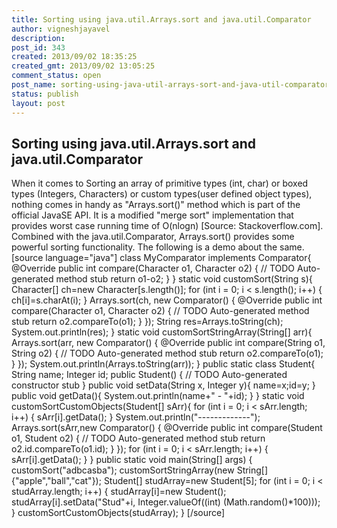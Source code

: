 ```yaml
---
title: Sorting using java.util.Arrays.sort and java.util.Comparator
author: vigneshjayavel
description: 
post_id: 343
created: 2013/09/02 18:35:25
created_gmt: 2013/09/02 13:05:25
comment_status: open
post_name: sorting-using-java-util-arrays-sort-and-java-util-comparator
status: publish
layout: post
---
```


## Sorting using java.util.Arrays.sort and java.util.Comparator

When it comes to Sorting an array of primitive types (int, char) or boxed types (Integers, Characters) or custom types(user defined object types), nothing comes in handy as "Arrays.sort()" method which is part of the official JavaSE API. It is a modified "merge sort" implementation that provides worst case running time of O(nlogn) [Source: Stackoverflow.com]. Combined with the java.util.Comparator, Arrays.sort() provides some powerful sorting functionality. The following is a demo about the same. [source language="java"] class MyComparator implements Comparator<Character>{ @Override public int compare(Character o1, Character o2) { // TODO Auto-generated method stub return o1-o2; } } static void customSort(String s){ Character[] ch=new Character[s.length()]; for (int i = 0; i < s.length(); i++) { ch[i]=s.charAt(i); } Arrays.sort(ch, new Comparator<Character>() { @Override public int compare(Character o1, Character o2) { // TODO Auto-generated method stub return o2.compareTo(o1); } }); String res=Arrays.toString(ch); System.out.println(res); } static void customSortStringArray(String[] arr){ Arrays.sort(arr, new Comparator<String>() { @Override public int compare(String o1, String o2) { // TODO Auto-generated method stub return o2.compareTo(o1); } }); System.out.println(Arrays.toString(arr)); } public static class Student{ String name; Integer id; public Student() { // TODO Auto-generated constructor stub } public void setData(String x, Integer y){ name=x;id=y; } public void getData(){ System.out.println(name+" \- "+id); } } static void customSortCustomObjects(Student[] sArr){ for (int i = 0; i < sArr.length; i++) { sArr[i].getData(); } System.out.println("\-------------"); Arrays.sort(sArr,new Comparator<Student>() { @Override public int compare(Student o1, Student o2) { // TODO Auto-generated method stub return o2.id.compareTo(o1.id); } }); for (int i = 0; i < sArr.length; i++) { sArr[i].getData(); } } public static void main(String[] args) { customSort("adbcasba"); customSortStringArray(new String[]{"apple","ball","cat"}); Student[] studArray=new Student[5]; for (int i = 0; i < studArray.length; i++) { studArray[i]=new Student(); studArray[i].setData("Stud"+i, Integer.valueOf((int) (Math.random()*100))); } customSortCustomObjects(studArray); } [/source]